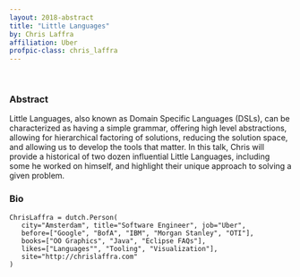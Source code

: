 ```yaml
---
layout: 2018-abstract
title: "Little Languages"
by: Chris Laffra
affiliation: Uber
profpic-class: chris_laffra
---
```


<br/>

### Abstract

Little Languages, also known as Domain Specific Languages (DSLs), can be characterized as having a simple grammar, offering high level abstractions, allowing for hierarchical factoring of solutions, reducing the solution space, and allowing us to develop the tools that matter. In this talk, Chris will provide a historical of two dozen influential Little Languages, including some he worked on himself, and highlight their unique approach to solving a given problem.

### Bio

```
ChrisLaffra = dutch.Person(
   city="Amsterdam", title="Software Engineer", job="Uber",
   before=["Google", "BofA", "IBM", "Morgan Stanley", "OTI"],
   books=["OO Graphics", "Java", "Eclipse FAQs"],
   likes=["Languages"", "Tooling", "Visualization"],
   site="http://chrislaffra.com"
)
```

